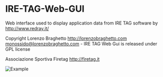 IRE-TAG-Web-GUI
===============

Web interface used to display application data from IRE TAG software by http://www.redray.it/

Copyright Lorenzo Braghetto http://lorenzobraghetto.com monossido@lorenzobraghetto.com - IRE TAG Web Gui is released under GPL license

Associazione Sportiva Firetag http://firetag.it

![Example](http://monossido.ath.cx/lasertag/stats/img/examples.png)

